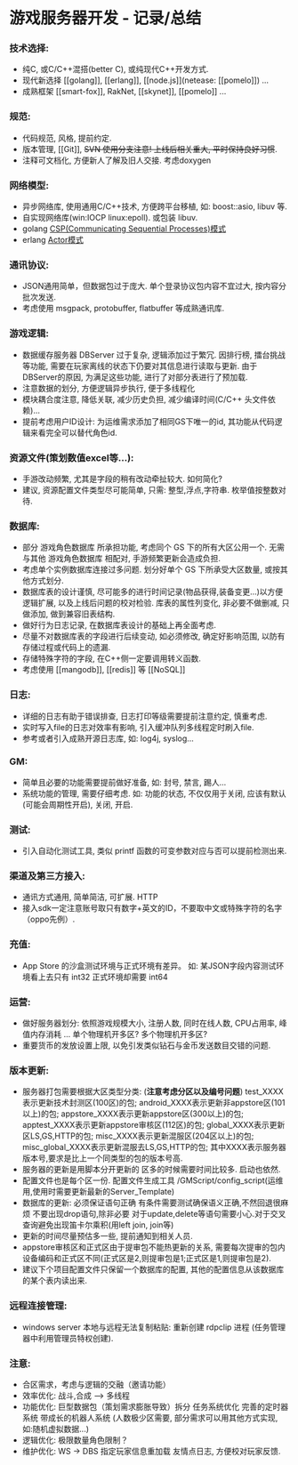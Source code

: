 # 游戏服务器开发 - 记录/总结

### 技术选择:
- 纯C, 或C/C++混搭(better C), 或纯现代C++开发方式.
- 现代新选择 [[golang]], [[erlang]], [[node.js]](netease: [[pomelo]]) ...
- 成熟框架 [[smart-fox]], RakNet, [[skynet]], [[pomelo]] ...

### 规范:
- 代码规范, 风格, 提前约定.
- 版本管理, [[Git]], ~~SVN 使用分支注意! 上线后相关重大, 平时保持良好习惯~~.
- 注释可文档化, 方便新人了解及旧人交接. 考虑doxygen

### 网络模型:
- 异步网络库, 使用通用C/C++技术, 方便跨平台移植, 如: boost::asio, libuv 等.
- 自实现网络库(win:IOCP  linux:epoll).  或包装 libuv.
- golang [CSP(Communicating Sequential Processes)模式](https://en.wikipedia.org/wiki/Communicating_sequential_processes)
- erlang [Actor模式](https://en.wikipedia.org/wiki/Actor_model)

### 通讯协议:
- JSON通用简单，但数据包过于庞大. 
  单个登录协议包内容不宜过大, 按内容分批次发送.
- 考虑使用 msgpack, protobuffer, flatbuffer 等成熟通讯库.

### 游戏逻辑:
- 数据缓存服务器 DBServer 过于复杂, 逻辑添加过于繁冗.
  因排行榜, 擂台挑战等功能, 需要在玩家离线的状态下仍要对其信息进行读取与更新. 
  由于DBServer的原因, 为满足这些功能, 进行了对部分表进行了预加载.
- 注意数据的划分, 方便逻辑异步执行, 便于多线程化
- 模块耦合度注意, 降低关联, 减少历史负担, 减少编译时间(C/C++ 头文件依赖)... 
- 提前考虑用户ID设计:
  为运维需求添加了相同GS下唯一的id, 其功能从代码逻辑来看完全可以替代角色id.

### 资源文件(策划数值excel等...):
- 手游改动频繁, 尤其是字段的稍有改动牵扯较大. 如何简化?
- 建议, 资源配置文件类型尽可能简单, 只需: 整型,浮点,字符串. 枚举值按整数对待.

### 数据库:
- 部分 游戏角色数据库 所承担功能, 考虑同个 GS 下的所有大区公用一个. 
  无需与其他 游戏角色数据库 相配对, 手游频繁更新会造成负担.
- 考虑单个实例数据库连接过多问题. 
  划分好单个 GS 下所承受大区数量, 或按其他方式划分.
- 数据库表的设计谨慎, 
  尽可能多的进行时间记录(物品获得,装备变更...)以方便逻辑扩展, 以及上线后问题的校对检验.
  库表的属性列变化, 非必要不做删减, 只做添加, 做到兼容旧表结构.
- 做好行为日志记录, 在数据库表设计的基础上再全面考虑.
- 尽量不对数据库表的字段进行后续变动, 如必须修改, 确定好影响范围, 以防有存储过程或代码上的遗漏.
- 存储特殊字符的字段, 在C++侧一定要调用转义函数. 
- 考虑使用 [[mangodb]], [[redis]] 等 [[NoSQL]] 

### 日志:
- 详细的日志有助于错误排查, 日志打印等级需要提前注意约定, 慎重考虑. 
- 实时写入file的日志对效率有影响, 引入缓冲队列多线程定时刷入file.
- 参考或者引入成熟开源日志库, 
  如: log4j, syslog...

### GM:
- 简单且必要的功能需要提前做好准备, 
  如: 封号, 禁言, 踢人...
- 系统功能的管理, 需要仔细考虑. 
  如: 功能的状态, 不仅仅用于关闭, 应该有默认(可能会周期性开启), 关闭, 开启.

### 测试:
- 引入自动化测试工具, 类似 printf 函数的可变参数对应与否可以提前检测出来.

### 渠道及第三方接入:
- 通讯方式通用, 简单简洁, 可扩展.  HTTP
- 接入sdk一定注意账号取只有数字+英文的ID，不要取中文或特殊字符的名字（oppo先例）.

### 充值:
- App Store 的沙盒测试环境与正式环境有差异。
  如: 某JSON字段内容测试环境看上去只有 int32 正式环境却需要 int64 

### 运营:
- 做好服务器划分:
  依照游戏规模大小, 注册人数, 同时在线人数, CPU占用率, 峰值内存消耗 ...
  单个物理机开多区? 多个物理机开多区? 
- 重要货币的发放设置上限, 以免引发类似钻石与金币发送数目交错的问题.

### 版本更新:
- 服务器打包需要根据大区类型分类:  (**注意考虑分区以及编号问题**)
   test_XXXX表示更新技术封测区(100区)的包;
   android_XXXX表示更新非appstore区(101以上)的包;
   appstore_XXXX表示更新appstore区(300以上)的包;
   apptest_XXXX表示更新appstore审核区(112区)的包;
   global_XXXX表示更新区LS,GS,HTTP的包;
   misc_XXXX表示更新混服区(204区以上)的包;
   misc_global_XXXX表示更新混服去LS,GS,HTTP的包;
   其中XXXX表示服务器版本号,要求是比上一个同类型的包的版本号高.
- 服务器的更新是用脚本分开更新的
  区多的时候需要时间比较多. 启动也依然.
- 配置文件也是每个区一份. 
  配置文件生成工具 /GMScript/config_script(运维用,使用时需要更新最新的Server_Template)
- 数据库的更新:
  必须保证语句正确
  有条件需要测试确保语义正确,不然回退很麻烦
  不要出现drop语句,除非必要
  对于update,delete等语句需要小心.对于交叉查询避免出现笛卡尔乘积(用left join, join等)
- 更新的时间尽量预估多一些, 提前通知到相关人员.
- appstore审核区和正式区由于提审包不能热更新的关系,
  需要每次提审的包内设备编码和正式区不同(正式区是2,则提审包是1;正式区是1,则提审包是2).
- 建议下个项目配置文件只保留一个数据库的配置, 其他的配置信息从该数据库的某个表内读出来.

### 远程连接管理:
- windows server 本地与远程无法复制粘贴: 重新创建 rdpclip 进程 (任务管理器中利用管理员特权创建).

### 注意:
- 合区需求，考虑与逻辑的交融（邀请功能）
- 效率优化:
  战斗,合成 --> 多线程
- 功能优化:
  巨型数据包（策划需求膨胀导致）拆分
  任务系统优化
  完善的定时器系统
  带成长的机器人系统 (人数极少区需要, 部分需求可以用其他方式实现, 如:随机虚拟数据...)
- 逻辑优化:
  极限数量角色限制？
- 维护优化:
  WS -> DBS 指定玩家信息重加载
  友情点日志, 方便校对玩家反馈.

